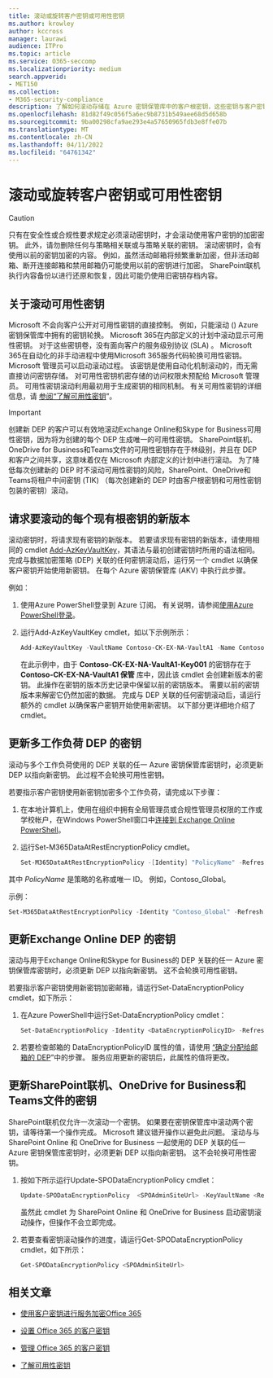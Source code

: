 ```yaml
---
title: 滚动或旋转客户密钥或可用性密钥
ms.author: krowley
author: kccross
manager: laurawi
audience: ITPro
ms.topic: article
ms.service: O365-seccomp
ms.localizationpriority: medium
search.appverid:
- MET150
ms.collection:
- M365-security-compliance
description: 了解如何滚动存储在 Azure 密钥保管库中的客户根密钥，这些密钥与客户密钥一起使用。 服务包括Exchange Online、Skype for Business、SharePoint联机、OneDrive for Business和Teams文件。
ms.openlocfilehash: 81d82f49c056f5a6ec9b8731b549aee68d5d658b
ms.sourcegitcommit: 9ba00298cfa9ae293e4a57650965fdb3e8ffe07b
ms.translationtype: MT
ms.contentlocale: zh-CN
ms.lasthandoff: 04/11/2022
ms.locfileid: "64761342"
---
```

# <a name="roll-or-rotate-a-customer-key-or-an-availability-key"></a>滚动或旋转客户密钥或可用性密钥

> [!CAUTION]
> 只有在安全性或合规性要求规定必须滚动密钥时，才会滚动使用客户密钥的加密密钥。 此外，请勿删除任何与策略相关联或与策略关联的密钥。 滚动密钥时，会有使用以前的密钥加密的内容。 例如，虽然活动邮箱将频繁重新加密，但非活动邮箱、断开连接邮箱和禁用邮箱仍可能使用以前的密钥进行加密。 SharePoint联机执行内容备份以进行还原和恢复，因此可能仍使用旧密钥存档内容。

## <a name="about-rolling-the-availability-key"></a>关于滚动可用性密钥

Microsoft 不会向客户公开对可用性密钥的直接控制。 例如，只能滚动 () Azure 密钥保管库中拥有的密钥轮换。 Microsoft 365在内部定义的计划中滚动显示可用性密钥。 对于这些密钥卷，没有面向客户的服务级别协议 (SLA) 。 Microsoft 365在自动化的非手动进程中使用Microsoft 365服务代码轮换可用性密钥。 Microsoft 管理员可以启动滚动过程。 该密钥是使用自动化机制滚动的，而无需直接访问密钥存储。 对可用性密钥机密存储的访问权限未预配给 Microsoft 管理员。 可用性密钥滚动利用最初用于生成密钥的相同机制。 有关可用性密钥的详细信息，请 [参阅“了解可用性密钥](customer-key-availability-key-understand.md)”。

> [!IMPORTANT]
> 创建新 DEP 的客户可以有效地滚动Exchange Online和Skype for Business可用性密钥，因为将为创建的每个 DEP 生成唯一的可用性密钥。 SharePoint联机、OneDrive for Business和Teams文件的可用性密钥存在于林级别，并且在 DEP 和客户之间共享，这意味着仅在 Microsoft 内部定义的计划中进行滚动。 为了降低每次创建新的 DEP 时不滚动可用性密钥的风险，SharePoint、OneDrive和Teams将租户中间密钥 (TIK) （每次创建新的 DEP 时由客户根密钥和可用性密钥包装的密钥）滚动。

## <a name="request-a-new-version-of-each-existing-root-key-you-want-to-roll"></a>请求要滚动的每个现有根密钥的新版本

滚动密钥时，将请求现有密钥的新版本。 若要请求现有密钥的新版本，请使用相同的 cmdlet [Add-AzKeyVaultKey](/powershell/module/az.keyvault/add-azkeyvaultkey)，其语法与最初创建密钥时所用的语法相同。 完成与数据加密策略 (DEP) 关联的任何密钥滚动后，运行另一个 cmdlet 以确保客户密钥开始使用新密钥。 在每个 Azure 密钥保管库 (AKV) 中执行此步骤。

例如：

1. 使用Azure PowerShell登录到 Azure 订阅。 有关说明，请参阅[使用Azure PowerShell登录](/powershell/azure/authenticate-azureps)。

2. 运行Add-AzKeyVaultKey cmdlet，如以下示例所示：

   ```powershell
   Add-AzKeyVaultKey -VaultName Contoso-CK-EX-NA-VaultA1 -Name Contoso-CK-EX-NA-VaultA1-Key001 -Destination HSM -KeyOps @('wrapKey','unwrapKey') -NotBefore (Get-Date -Date "12/27/2016 12:01 AM")
   ```

   在此示例中，由于 **Contoso-CK-EX-NA-VaultA1-Key001** 的密钥存在于 **Contoso-CK-EX-NA-VaultA1 保管** 库中，因此该 cmdlet 会创建新版本的密钥。 此操作在密钥的版本历史记录中保留以前的密钥版本。 需要以前的密钥版本来解密它仍然加密的数据。 完成与 DEP 关联的任何密钥滚动后，请运行额外的 cmdlet 以确保客户密钥开始使用新密钥。 以下部分更详细地介绍了 cmdlet。
  
## <a name="update-the-keys-for-multi-workload-deps"></a>更新多工作负荷 DEP 的密钥

滚动与多个工作负荷使用的 DEP 关联的任一 Azure 密钥保管库密钥时，必须更新 DEP 以指向新密钥。 此过程不会轮换可用性密钥。

若要指示客户密钥使用新密钥加密多个工作负荷，请完成以下步骤：

1. 在本地计算机上，使用在组织中拥有全局管理员或合规性管理员权限的工作或学校帐户，在Windows PowerShell窗口中[连接到 Exchange Online PowerShell](/powershell/exchange/connect-to-exchange-online-powershell)。

2. 运行Set-M365DataAtRestEncryptionPolicy cmdlet。
  
   ```powershell
   Set-M365DataAtRestEncryptionPolicy -[Identity] "PolicyName" -Refresh
   ```

其中 *PolicyName* 是策略的名称或唯一 ID。 例如，Contoso_Global。

示例：

```powershell
Set-M365DataAtRestEncryptionPolicy -Identity "Contoso_Global" -Refresh
```

## <a name="update-the-keys-for-exchange-online-deps"></a>更新Exchange Online DEP 的密钥

滚动与用于Exchange Online和Skype for Business的 DEP 关联的任一 Azure 密钥保管库密钥时，必须更新 DEP 以指向新密钥。 这不会轮换可用性密钥。

若要指示客户密钥使用新密钥加密邮箱，请运行Set-DataEncryptionPolicy cmdlet，如下所示：

1. 在Azure PowerShell中运行Set-DataEncryptionPolicy cmdlet：
  
   ```powershell
   Set-DataEncryptionPolicy -Identity <DataEncryptionPolicyID> -Refresh
   ```

2. 若要检查邮箱的 DataEncryptionPolicyID 属性的值，请使用 [“确定分配给邮箱的 DEP](customer-key-manage.md#determine-the-dep-assigned-to-a-mailbox)”中的步骤。 服务应用更新的密钥后，此属性的值将更改。
  
## <a name="update-the-keys-for-sharepoint-online-onedrive-for-business-and-teams-files"></a>更新SharePoint联机、OneDrive for Business和Teams文件的密钥

SharePoint联机仅允许一次滚动一个密钥。 如果要在密钥保管库中滚动两个密钥，请等待第一个操作完成。 Microsoft 建议错开操作以避免此问题。 滚动与与 SharePoint Online 和 OneDrive for Business 一起使用的 DEP 关联的任一 Azure 密钥保管库密钥时，必须更新 DEP 以指向新密钥。 这不会轮换可用性密钥。

1. 按如下所示运行Update-SPODataEncryptionPolicy cmdlet：
  
   ```powershell
   Update-SPODataEncryptionPolicy  <SPOAdminSiteUrl> -KeyVaultName <ReplacementKeyVaultName> -KeyName <ReplacementKeyName> -KeyVersion <ReplacementKeyVersion> -KeyType <Primary | Secondary>
   ```

   虽然此 cmdlet 为 SharePoint Online 和 OneDrive for Business 启动密钥滚动操作，但操作不会立即完成。

2. 若要查看密钥滚动操作的进度，请运行Get-SPODataEncryptionPolicy cmdlet，如下所示：

   ```powershell
   Get-SPODataEncryptionPolicy <SPOAdminSiteUrl>
   ```

## <a name="related-articles"></a>相关文章

- [使用客户密钥进行服务加密Office 365](customer-key-overview.md)

- [设置 Office 365 的客户密钥](customer-key-set-up.md)

- [管理 Office 365 的客户密钥](customer-key-manage.md)

- [了解可用性密钥](customer-key-availability-key-understand.md)
